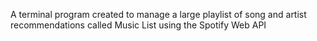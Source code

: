 A terminal program created to manage a large playlist of song and artist recommendations called Music List using the Spotify Web API
